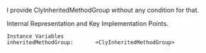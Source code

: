 I provide ClyInheritedMethodGroup without any condition for that.

 
Internal Representation and Key Implementation Points.

    Instance Variables
	inheritedMethodGroup:		<ClyInheritedMethodGroup>